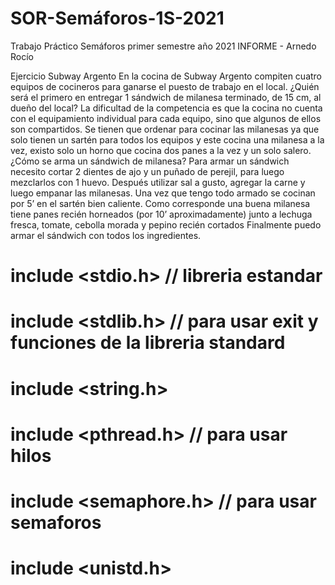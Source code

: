 # SOR-Semáforos-1S-2021
Trabajo Práctico Semáforos primer semestre año 2021
INFORME - Arnedo Rocío 

Ejercicio Subway Argento
En la cocina de Subway Argento compiten cuatro equipos de cocineros para ganarse el puesto de trabajo en el local. ¿Quién será el primero en entregar 1 sándwich de milanesa terminado, de 15 cm, al dueño del local?
La dificultad de la competencia es que la cocina no cuenta con el equipamiento individual para cada equipo, sino que algunos de ellos son compartidos. Se tienen que ordenar para cocinar las milanesas ya que solo tienen un sartén para todos los equipos y este cocina una milanesa a la vez, existo solo un horno que cocina dos panes a la vez y un solo salero. ¿Cómo se arma un sándwich de milanesa?
Para armar un sándwich necesito cortar 2 dientes de ajo y un puñado de perejil, para luego mezclarlos con 1 huevo. Después utilizar sal a gusto, agregar la carne y luego empanar las milanesas. Una vez que tengo todo armado se cocinan por 5’ en el sartén bien caliente. Como corresponde una buena milanesa tiene panes recién horneados (por 10’ aproximadamente) junto a lechuga fresca, tomate, cebolla morada y pepino recién cortados Finalmente puedo armar el sándwich con todos los ingredientes.

# include  <stdio.h>       // libreria estandar
# include  <stdlib.h>      // para usar exit y funciones de la libreria standard
# include  <string.h>
# include  <pthread.h>     // para usar hilos
# include  <semaphore.h>   // para usar semaforos
# include  <unistd.h>







